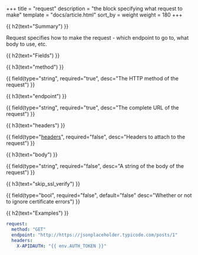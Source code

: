 +++
title = "request"
description = "the block specifying what request to make"
template = "docs/article.html"
sort_by = weight
weight = 180
+++


{{ h2(text="Summary") }}

Request specifies how to make the request - which endpoint to go to, what body to use, etc.

{{ h2(text="Fields") }}

{{ h3(text="method") }}

{{ field(type="string", required="true", desc="The HTTP method of the request") }}

{{ h3(text="endpoint") }}

{{ field(type="string", required="true", desc="The complete URL of the request") }}

{{ h3(text="headers") }}

{{ field(type="[headers](../headers)", required="false", desc="Headers to attach to the request") }}

{{ h3(text="body") }}

{{ field(type="string", required="false", desc="A string of the body of the request") }}

{{ h3(text="skip_ssl_verify") }}

{{ field(type="bool", required="false", default="false" desc="Whether or not to ignore certificate errors") }}

{{ h2(text="Examples") }}

```yaml
request:
  method: "GET"
  endpoint: "http://https://jsonplaceholder.typicode.com/posts/1"
  headers:
    X-APIDAUTH: "{{ env.AUTH_TOKEN }}"
```